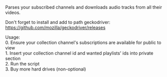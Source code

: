 Parses your subscribed channels and downloads audio tracks from all their videos.

Don't forget to install and add to path geckodriver:  
https://github.com/mozilla/geckodriver/releases

Usage:  
    0. Ensure your collection channel's subscriptions are available for public to view  
    1. Insert your collection channel id and wanted playlists' ids into private section  
    2. Run the script  
    3. Buy more hard drives (non-optional)  
